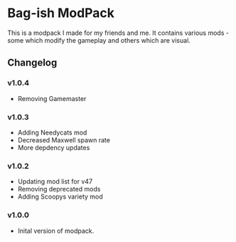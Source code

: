 # Bag-ish ModPack

This is a modpack I made for my friends and me. It contains various mods - some which modify the gameplay and others which are visual.

## Changelog
### v1.0.4
- Removing Gamemaster

### v1.0.3
- Adding Needycats mod
- Decreased Maxwell spawn rate
- More depdency updates

### v1.0.2

- Updating mod list for v47
- Removing deprecated mods
- Adding Scoopys variety mod

### v1.0.0

- Inital version of modpack.